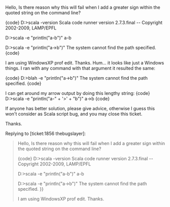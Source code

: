 Hello,
Is there reason why this will fail when I add a greater sign within the quoted string on the command line?

{code}
D:\>scala -version
Scala code runner version 2.7.3.final -- Copyright 2002-2009, LAMP/EPFL

D:\>scala -e "println(\"a-b\")"
a-b

D:\>scala -e "println(\"a->b\")"
The system cannot find the path specified.
{code}

I am using WindowsXP prof edit.
Thanks.
Hum... it looks like just a Windows things. I ran with any command with that argument it resulted the same:

{code}
D:\>blah -e "println(\"a->b\")"
The system cannot find the path specified.
{code}

I can get around my arrow output by doing this lengthy string:
{code}
D:\>scala -e "println(\"a-\" + '>' + \"b\")"
a->b
{code}

If anyone has better solution, please give advice, otherwise I guess this won't consider as Scala script bug, and you may close this ticket.

Thanks.

Replying to [ticket:1856 thebugslayer]:
> Hello,
> Is there reason why this will fail when I add a greater sign within the quoted string on the command line?
> 
> {code}
> D:\>scala -version
> Scala code runner version 2.7.3.final -- Copyright 2002-2009, LAMP/EPFL
> 
> D:\>scala -e "println(\"a-b\")"
> a-b
> 
> D:\>scala -e "println(\"a->b\")"
> The system cannot find the path specified.
> }}
> 
> I am using WindowsXP prof edit.
> Thanks.
